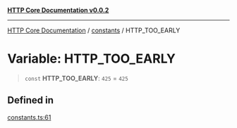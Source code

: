 [**HTTP Core Documentation v0.0.2**](../../README.md)

***

[HTTP Core Documentation](../../modules.md) / [constants](../README.md) / HTTP\_TOO\_EARLY

# Variable: HTTP\_TOO\_EARLY

> `const` **HTTP\_TOO\_EARLY**: `425` = `425`

## Defined in

[constants.ts:61](https://github.com/stonemjs/http-core/blob/ed7c2187bd85b6877da7cd9f8c94448716446e07/src/constants.ts#L61)
